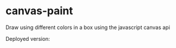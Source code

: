# canvas-paint
Draw using different colors in a box using the javascript canvas api

Deployed version: 
